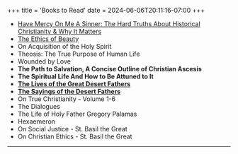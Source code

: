 +++
title = 'Books to Read'
date = 2024-06-06T20:11:16-07:00
+++

- [Have Mercy On Me A Sinner: The Hard Truths About Historical Christianity & Why It Matters](https://www.amazon.com/Have-Mercy-Sinner-Historical-Christianity/dp/B0FJMMMPB8)
- [The Ethics of Beauty](https://churchsupplies.jordanville.org/collections/books-media/products/the-ethics-of-beauty)
- On Acquisition of the Holy Spirit
- Theosis: The True Purpose of Human Life
- Wounded by Love
- **The Path to Salvation, A Concise Outline of Christian Ascesis**
- **The Spiritual Life And How to Be Attuned to It**
- [**The Lives of the Great Desert Fathers**](https://churchsupplies.jordanville.org/collections/books-media/products/the-lives-of-the-great-desert-fathers)
- [**The Sayings of the Desert Fathers**](https://churchsupplies.jordanville.org/products/the-sayings-of-the-desert-fathers)
- On True Christianity - Volume 1-6
- The Dialogues
- The Life of Holy Father Gregory Palamas
- Hexaemeron
- On Social Justice - St. Basil the Great
- On Christian Ethics - St. Basil the Great

---
<!--
### Books to read in my 20s
- The Bible
- The Divine Comedy - Dante Alighieri (c.1321)
- The Count of Monte Cristo - Alexandre Dumas (1844)
- Lord of The Rings - J. R. R. Tolkien (1954)
- Crime & Punishment - Fyodor Dostoevsky (1866)
- Le Morte d'Arthur - Thomas Malory (1485)
- The Adventures of Tom Sawyer - Mark Twain (1876)
- Don Quixote - Miguel de Cervantes (1616)
- The Great Gatsby - F. Scott Fitzgerald (1925)
- Beowulf (c.8th century)
- The Odyssey - Homer (c.8th century)
- lliad - Homer (c.8th century)
- Metamorphoses - Ovid (8 AD)

### The Educated Barbarian
- Book of Five Rings - Miyamoto Musashi
- Hagakure - Yamamoto Tsunetomo (Jocho)
- The Meditations - Marcus Aurelius
- Enchiridion - Epictetus
- On a Happy Life - Seneca
- Beyond Good and Evil - Friedrich Nietzsche

### Wishlist
- Zero to One - Peter Thiel (Copped physical copy)
- On The Shortness of Life - Seneca
- ~The Almanack of Naval Ravikant - Eric Jorgenson~
- Ego is the Enemy - Ryan Holiday
- Several Short Sentences on Writing - Verlyn Klinkenborg
- On Writing Well - William Zinsser
- Fundraising - Ryan Breslow
- Wild Problems - Russ Roberts
- Think And Grow Rich - Napoleon Hill
- Feeling is the Secret - Neville Goddward
- You Can Negotiate Anything - Herb Cohen
- Thinking in Bets - Annie Duke
- The Managerial Revolution: What is Happening in the World - James Burnham


### Strategies for learning hard things and doing deep work
- [Deep Work - Cal Newport](https://www.amazon.com/Deep-Work-Focused-Success-Distracted/dp/1455586692/)
- [Ultralearning - Scott H. Young](https://www.amazon.com/Ultralearning-Master-Outsmart-Competition-Accelerate-ebook/dp/B07K6MF8MD/)
- [Fluent Forever - Gabriel Wyner](https://www.amazon.com/Fluent-Forever-Learn-Language-Forget/dp/0385348118/)

### Anime/Manga
- Eyeshield 21
- Gurren Laugann
- Fullmetal Alchemist: Brotherhood
- Attack on Titan
- Kenichi: The Mightiest Disciple
- Yu Yu Hakusho
-->
